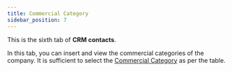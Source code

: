 ```yaml
---
title: Commercial Category
sidebar_position: 7
---
```


This is the sixth tab of **CRM contacts**.

In this tab, you can insert and view the commercial categories of the company. It is sufficient to select the [Commercial Category](/docs/configurations/tables/crm/contacts/commercial-category) as per the table.